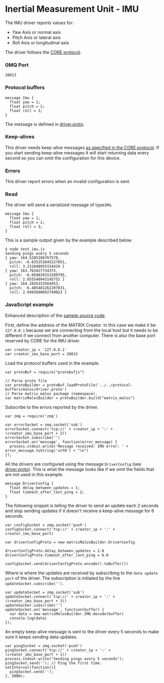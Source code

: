 # Inertial Measurement Unit - IMU

The IMU driver reports values for:

* Yaw Axis or normal axis
* Pitch Axis or lateral axis
* Roll Axis or longitudinal axis

The driver follows the [CORE protocol](../README.md#protocol).

### 0MQ Port
```
20013
```

### Protocol buffers

```
message Imu {
  float yaw = 1;
  float pitch = 2;
  float roll = 3;
}
```

The message is defined in [driver.proto](https://github.com/matrix-io/protocol-buffers/blob/master/malos/driver.proto).

### Keep-alives

This driver needs keep-alive messages [as specified in the CORE protocol](https:////github.com/matrix-io/matrix-creator-malos/blob/master/README.md#keep-alive-port).
If you start sending keep-alive messages it will start returning data every second so you can omit the configuration for this device.


### Errors

This driver report errors when an invalid configuration is sent.

### Read

The driver will send a serialized message of type`IMU`.

```
message Imu {
  float yaw = 1;
  float pitch = 2;
  float roll = 3;
}
```

This is a sample output given by the example described below.

```
$ node test_imu.js 
Sending pings every 5 seconds
{ yaw: 164.5285186767578,
  pitch: -6.635251045227051,
  roll: 3.231848955154419 }
{ yaw: 163.763427734375,
  pitch: -6.659839153289795,
  roll: 2.655540943145752 }
{ yaw: 164.1026153564453,
  pitch: -6.485481262207031,
  roll: 2.9403600692749023 }
```

### JavaScript example

Enhanced description of the [sample source code](../src/js_test/test_imu.js).

First, define the address of the MATRIX Creator. In this case we make it be `127.0.0.1`
because we are connecting from the local host but it needs to be different if we
connect from another computer. There is also the base port reserved by CORE for
the IMU driver.

```
var creator_ip = '127.0.0.1'
var creator_imu_base_port = 20013
```

Load the protocol buffers used in the example.

```
var protoBuf = require("protobufjs")

// Parse proto file
var protoBuilder = protoBuf.loadProtoFile('../../protocol-buffers/malos/driver.proto')
// Parse matrix_malos package (namespace).
var matrixMalosBuilder = protoBuilder.build("matrix_malos")
```

Subscribe to the errors reported by the driver. 

```
var zmq = require('zmq')

var errorSocket = zmq.socket('sub')
errorSocket.connect('tcp://' + creator_ip + ':' + (creator_imu_base_port + 2))
errorSocket.subscribe('')
errorSocket.on('message', function(error_message) {
  process.stdout.write('Message received: IMU error: ' + error_message.toString('utf8') + "\n")
});
```
All the drivers are configured using the message `DriverConfig` (see [driver.proto](https://github.com/matrix-io/protocol-buffers/blob/master/malos/driver.proto)).
This is what the message looks like if we omit the fields that are not used in this example.

    message DriverConfig {
      float delay_between_updates = 1;
      float timeout_after_last_ping = 2;
    }

The following snippet is telling the driver to send an update each 2 seconds
and stop sending updates if it doesn't receive a keep-alive message for 6 seconds.

```
var configSocket = zmq.socket('push')
configSocket.connect('tcp://' + creator_ip + ':' + creator_imu_base_port)

var driverConfigProto = new matrixMalosBuilder.DriverConfig

driverConfigProto.delay_between_updates = 2.0
driverConfigProto.timeout_after_last_ping = 6.0

configSocket.send(driverConfigProto.encode().toBuffer())
```

Where is where the updates are received by subscribing to the `data update port` of the driver.
The subscription is initiated by the line `updateSocket.subscribe('')`.

```
var updateSocket = zmq.socket('sub')
updateSocket.connect('tcp://' + creator_ip + ':' + (creator_imu_base_port + 3))
updateSocket.subscribe('')
updateSocket.on('message', function(buffer) {
  var data = new matrixMalosBuilder.IMU.decode(buffer)
  console.log(data)
});
```
An empty keep-alive message is sent to the driver every 5 seconds to make sure it keeps
sending data updates.

```
var pingSocket = zmq.socket('push')
pingSocket.connect('tcp://' + creator_ip + ':' + (creator_imu_base_port + 1))
process.stdout.write("Sending pings every 5 seconds");
pingSocket.send(''); // Ping the first time.
setInterval(function(){
  pingSocket.send('');
}, 5000);
```
